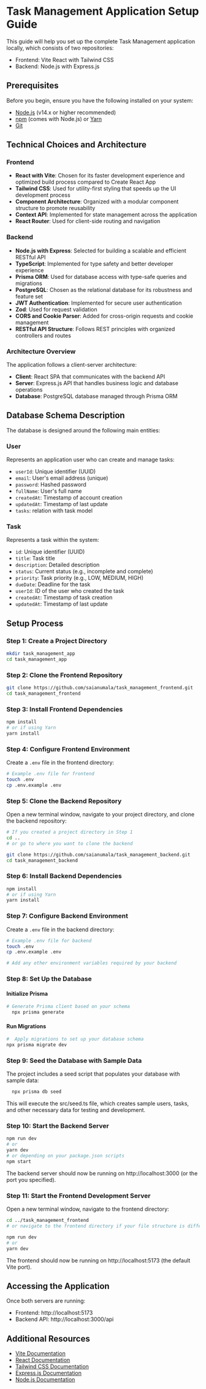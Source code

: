 # Task Management Application Setup Guide

This guide will help you set up the complete Task Management application locally, which consists of two repositories:

- Frontend: Vite React with Tailwind CSS
- Backend: Node.js with Express.js

## Prerequisites

Before you begin, ensure you have the following installed on your system:

- [Node.js](https://nodejs.org/) (v14.x or higher recommended)
- [npm](https://www.npmjs.com/) (comes with Node.js) or [Yarn](https://yarnpkg.com/)
- [Git](https://git-scm.com/)

## Technical Choices and Architecture

### Frontend

- **React with Vite**: Chosen for its faster development experience and optimized build process compared to Create React App
- **Tailwind CSS**: Used for utility-first styling that speeds up the UI development process
- **Component Architecture**: Organized with a modular component structure to promote reusability
- **Context API**: Implemented for state management across the application
- **React Router**: Used for client-side routing and navigation

### Backend

- **Node.js with Express**: Selected for building a scalable and efficient RESTful API
- **TypeScript**: Implemented for type safety and better developer experience
- **Prisma ORM**: Used for database access with type-safe queries and migrations
- **PostgreSQL**: Chosen as the relational database for its robustness and feature set
- **JWT Authentication**: Implemented for secure user authentication
- **Zod**: Used for request validation
- **CORS and Cookie Parser**: Added for cross-origin requests and cookie management
- **RESTful API Structure**: Follows REST principles with organized controllers and routes

### Architecture Overview

The application follows a client-server architecture:

- **Client**: React SPA that communicates with the backend API
- **Server**: Express.js API that handles business logic and database operations
- **Database**: PostgreSQL database managed through Prisma ORM

## Database Schema Description

The database is designed around the following main entities:

### User

Represents an application user who can create and manage tasks:

- `userId`: Unique identifier (UUID)
- `email`: User's email address (unique)
- `password`: Hashed password
- `fullName`: User's full name
- `createdAt`: Timestamp of account creation
- `updatedAt`: Timestamp of last update
- `tasks`: relation with task model

### Task

Represents a task within the system:

- `id`: Unique identifier (UUID)
- `title`: Task title
- `description`: Detailed description
- `status`: Current status (e.g., incomplete and complete)
- `priority`: Task priority (e.g., LOW, MEDIUM, HIGH)
- `dueDate`: Deadline for the task
- `userId`: ID of the user who created the task
- `createdAt`: Timestamp of task creation
- `updatedAt`: Timestamp of last update

## Setup Process

### Step 1: Create a Project Directory

```bash
mkdir task_management_app
cd task_management_app
```

### Step 2: Clone the Frontend Repository

```bash
git clone https://github.com/saianumala/task_management_frontend.git
cd task_management_frontend
```

### Step 3: Install Frontend Dependencies

```bash
npm install
# or if using Yarn
yarn install
```

### Step 4: Configure Frontend Environment

Create a `.env` file in the frontend directory:

```bash
# Example .env file for frontend
touch .env
cp .env.example .env
```

### Step 5: Clone the Backend Repository

Open a new terminal window, navigate to your project directory, and clone the backend repository:

```bash
# If you created a project directory in Step 1
cd ..
# or go to where you want to clone the backend

git clone https://github.com/saianumala/task_management_backend.git
cd task_management_backend
```

### Step 6: Install Backend Dependencies

```bash
npm install
# or if using Yarn
yarn install
```

### Step 7: Configure Backend Environment

Create a `.env` file in the backend directory:

```bash
# Example .env file for backend
touch .env
cp .env.example .env

# Add any other environment variables required by your backend
```

### Step 8: Set Up the Database

#### Initialize Prisma

```bash
# Generate Prisma client based on your schema
  npx prisma generate
```

#### Run Migrations

```bash
#  Apply migrations to set up your database schema
npx prisma migrate dev
```

### Step 9: Seed the Database with Sample Data

The project includes a seed script that populates your database with sample data:

```bash
  npx prisma db seed
```

This will execute the src/seed.ts file, which creates sample users, tasks, and other necessary data for testing and development.

### Step 10: Start the Backend Server

```bash
npm run dev
# or
yarn dev
# or depending on your package.json scripts
npm start
```

The backend server should now be running on http://localhost:3000 (or the port you specified).

### Step 11: Start the Frontend Development Server

Open a new terminal window, navigate to the frontend directory:

```bash
cd ../task_management_frontend
# or navigate to the frontend directory if your file structure is different

npm run dev
# or
yarn dev
```

The frontend should now be running on http://localhost:5173 (the default Vite port).

## Accessing the Application

Once both servers are running:

- Frontend: http://localhost:5173
- Backend API: http://localhost:3000/api

## Additional Resources

- [Vite Documentation](https://vitejs.dev/guide/)
- [React Documentation](https://reactjs.org/docs/getting-started.html)
- [Tailwind CSS Documentation](https://tailwindcss.com/docs)
- [Express.js Documentation](https://expressjs.com/)
- [Node.js Documentation](https://nodejs.org/en/docs/)
